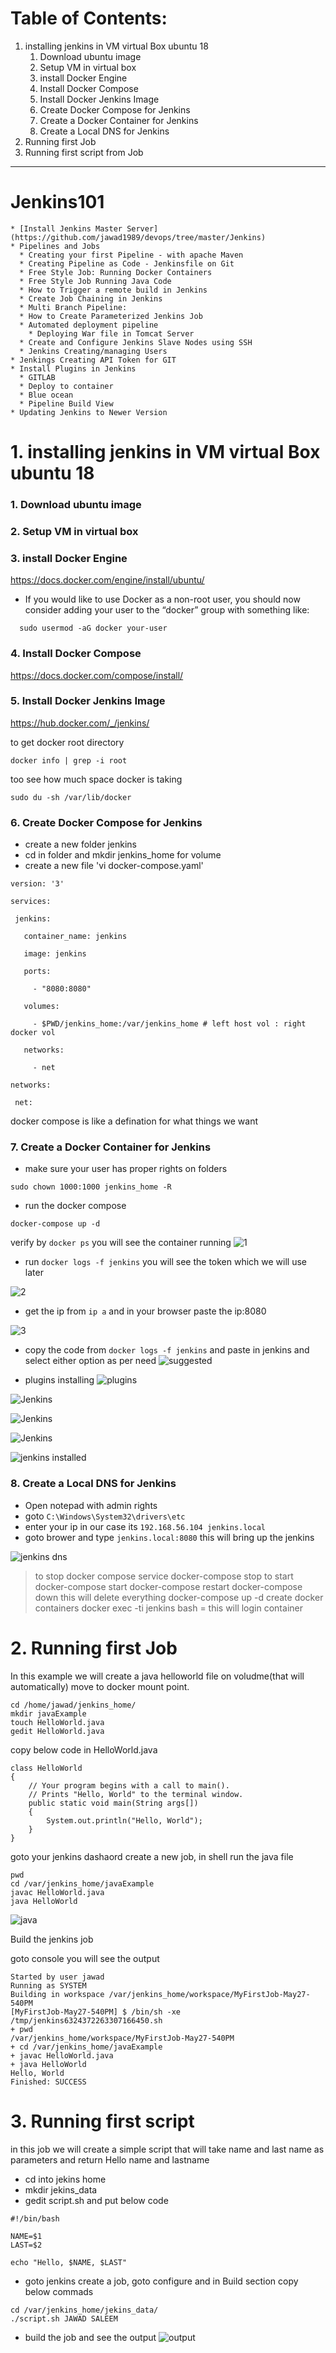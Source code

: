 # Table of Contents:
1. installing jenkins in VM virtual Box ubuntu 18
   1. Download ubuntu image
   2. Setup VM in virtual box
   3. install Docker Engine
   4. Install Docker Compose
   5. Install Docker Jenkins Image
   6. Create Docker Compose for Jenkins
   7. Create a Docker Container for Jenkins
   8. Create a Local DNS for Jenkins
 2. Running first Job 
 3. Running first script from Job
 
   ***********
# Jenkins101
    * [Install Jenkins Master Server](https://github.com/jawad1989/devops/tree/master/Jenkins)
    * Pipelines and Jobs
      * Creating your first Pipeline - with apache Maven
      * Creating Pipeline as Code - Jenkinsfile on Git
      * Free Style Job: Running Docker Containers
      * Free Style Job Running Java Code
      * How to Trigger a remote build in Jenkins
      * Create Job Chaining in Jenkins
      * Multi Branch Pipeline:
      * How to Create Parameterized Jenkins Job
      * Automated deployment pipeline
        * Deploying War file in Tomcat Server
      * Create and Configure Jenkins Slave Nodes using SSH 
      * Jenkins Creating/managing Users
    * Jenkings Creating API Token for GIT
    * Install Plugins in Jenkins 
      * GITLAB
      * Deploy to container
      * Blue ocean
      * Pipeline Build View
    * Updating Jenkins to Newer Version

# 1. installing jenkins in VM virtual Box ubuntu 18
 ### 1. Download ubuntu image
 ### 2. Setup VM in virtual box
 ### 3. install Docker Engine <br/>
   https://docs.docker.com/engine/install/ubuntu/
   * If you would like to use Docker as a non-root user, you should now consider adding your user to the “docker” group with something like:
```
  sudo usermod -aG docker your-user
```
 ### 4. Install Docker Compose <br/>
 https://docs.docker.com/compose/install/
 
 ### 5. Install Docker Jenkins Image
 https://hub.docker.com/_/jenkins/
 
 to get docker root directory
 ```
 docker info | grep -i root
 ```
 
 too see how much space docker is taking
 ```
 sudo du -sh /var/lib/docker
 ```
 ### 6. Create Docker Compose for Jenkins
 
   * create a new folder jenkins
   * cd in folder and mkdir jenkins_home for volume
   * create a new file 'vi docker-compose.yaml'
 ```
version: '3'

services:

  jenkins:

    container_name: jenkins

    image: jenkins

    ports:

      - "8080:8080"

    volumes:

      - $PWD/jenkins_home:/var/jenkins_home # left host vol : right docker vol

    networks:

      - net

networks:

  net: 
 ```
 
 
  docker compose is like a defination for what things we want

 ### 7. Create a Docker Container for Jenkins
  * make sure your user has proper rights on folders
  ```
  sudo chown 1000:1000 jenkins_home -R
  ```
  
  * run the docker compose
  ```
  docker-compose up -d
  ```
  
  verify by `docker ps` you will see the container running
  ![1](https://github.com/jawad1989/Jenkins101/blob/master/images/1.PNG)
  
  * run `docker logs -f jenkins` you will see the token which we will use later
  
  ![2](https://github.com/jawad1989/Jenkins101/blob/master/images/2%20-%20docker%20logs.PNG) 
  
  * get the ip from `ip a` and in your browser paste the ip:8080
  
  ![3](https://github.com/jawad1989/Jenkins101/blob/master/images/3%20-%20jenkins.PNG)
 
 * copy the code from `docker logs -f jenkins` and paste in jenkins and select either option as per need
 ![suggested](https://github.com/jawad1989/Jenkins101/blob/master/images/4%20-%20jenkins%20started.PNG)
 
 * plugins installing
 ![plugins](https://github.com/jawad1989/Jenkins101/blob/master/images/6%20-%20plugins%20installed.PNG)
 
 ![Jenkins](https://github.com/jawad1989/Jenkins101/blob/master/images/7%20-%20admin%20users.PNG)
 
 ![Jenkins](https://github.com/jawad1989/Jenkins101/blob/master/images/8%20-%20jenkins.PNG)
 
 ![Jenkins](https://github.com/jawad1989/Jenkins101/blob/master/images/9-jenkins.PNG)
 
 ![jenkins installed](https://github.com/jawad1989/Jenkins101/blob/master/images/10%20-jenknis.PNG)
 
 ### 8. Create a Local DNS for Jenkins
 
 * Open notepad with admin rights
 * goto `C:\Windows\System32\drivers\etc`
 * enter your ip in our case its `192.168.56.104 jenkins.local`
 * goto brower and type `jenkins.local:8080` this will bring up the jenkins

![jenkins dns](https://github.com/jawad1989/Jenkins101/blob/master/images/11%20-%20local%20dns.PNG)


> to stop docker compose service docker-compose stop
> to start docker-compose start
> docker-compose restart
> docker-compose down this will delete everything
> docker-compose up -d create docker containers
> docker exec -ti jenkins bash = this will login container

# 2. Running first Job 

In this example we will create a java helloworld file on voludme(that will automatically) move to docker mount point.

```
cd /home/jawad/jenkins_home/
mkdir javaExample
touch HelloWorld.java
gedit HelloWorld.java
```

copy below code in HelloWorld.java
```
class HelloWorld 
{ 
    // Your program begins with a call to main(). 
    // Prints "Hello, World" to the terminal window. 
    public static void main(String args[]) 
    { 
        System.out.println("Hello, World"); 
    } 
} 
```

goto your jenkins dashaord create a new job, in shell run the java file

```
pwd
cd /var/jenkins_home/javaExample
javac HelloWorld.java
java HelloWorld
```
![java](https://github.com/jawad1989/Jenkins101/blob/master/images/1%20-%20jenkins%20java.PNG)


Build the jenkins job

goto console you will see the output

```
Started by user jawad
Running as SYSTEM
Building in workspace /var/jenkins_home/workspace/MyFirstJob-May27-540PM
[MyFirstJob-May27-540PM] $ /bin/sh -xe /tmp/jenkins6324372263307166450.sh
+ pwd
/var/jenkins_home/workspace/MyFirstJob-May27-540PM
+ cd /var/jenkins_home/javaExample
+ javac HelloWorld.java
+ java HelloWorld
Hello, World
Finished: SUCCESS
```

# 3. Running first script

in this job we will create a simple script that will take name and last name as parameters and return Hello name and lastname

* cd into jekins home
* mkdir jekins_data
* gedit script.sh and put below code
```
#!/bin/bash

NAME=$1
LAST=$2

echo "Hello, $NAME, $LAST"
```

* goto jenkins create a job, goto configure and in Build section copy below commads

```
cd /var/jenkins_home/jekins_data/
./script.sh JAWAD SALEEM
```
* build the job and see the output
![output](https://github.com/jawad1989/Jenkins101/blob/master/images/2-%20console%20output.PNG)
